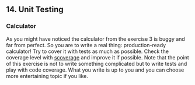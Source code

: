 ## 14. Unit Testing

### Calculator

As you might have noticed the calculator from the exercise 3 is buggy and far from perfect. So you are to write a real thing: production-ready calculator! Try to cover it with tests as much as possible. Check the coverage level with [scoverage](https://github.com/scoverage/sbt-scoverage) and improve it if possible. Note that the point of this exercise is not to write something complicated but to write tests and play with code coverage. What you write is up to you and you can choose more entertaining topic if you like.